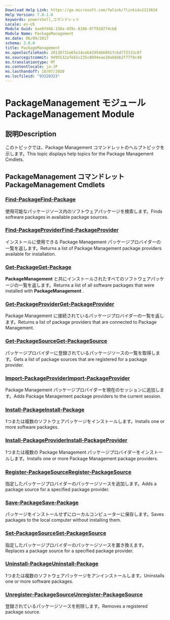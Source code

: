 ```yaml
---
Download Help Link: https://go.microsoft.com/fwlink/?linkid=2113634
Help Version: 7.0.1.0
keywords: powershell,コマンドレット
Locale: en-US
Module Guid: 4ae9fd46-338a-459c-8186-07f910774cb8
Module Name: PackageManagement
ms.date: 06/09/2017
schema: 2.0.0
title: PackageManagement
ms.openlocfilehash: 28138731e65e14ceb4295466891fcbd772333c87
ms.sourcegitcommit: 9d95532afe81c235c8094eae28ab84b2f77f8c48
ms.translationtype: MT
ms.contentlocale: ja-JP
ms.lasthandoff: 10/07/2020
ms.locfileid: "93220323"
---
```

# <span data-ttu-id="9eabe-103">PackageManagement モジュール</span><span class="sxs-lookup"><span data-stu-id="9eabe-103">PackageManagement Module</span></span>

## <span data-ttu-id="9eabe-104">説明</span><span class="sxs-lookup"><span data-stu-id="9eabe-104">Description</span></span>

<span data-ttu-id="9eabe-105">このトピックでは、Package Management コマンドレットのヘルプトピックを示します。</span><span class="sxs-lookup"><span data-stu-id="9eabe-105">This topic displays help topics for the Package Management Cmdlets.</span></span>

## <span data-ttu-id="9eabe-106">PackageManagement コマンドレット</span><span class="sxs-lookup"><span data-stu-id="9eabe-106">PackageManagement Cmdlets</span></span>

### [<span data-ttu-id="9eabe-107">Find-Package</span><span class="sxs-lookup"><span data-stu-id="9eabe-107">Find-Package</span></span>](Find-Package.md)
<span data-ttu-id="9eabe-108">使用可能なパッケージソース内のソフトウェアパッケージを検索します。</span><span class="sxs-lookup"><span data-stu-id="9eabe-108">Finds software packages in available package sources.</span></span>

### [<span data-ttu-id="9eabe-109">Find-PackageProvider</span><span class="sxs-lookup"><span data-stu-id="9eabe-109">Find-PackageProvider</span></span>](Find-PackageProvider.md)
<span data-ttu-id="9eabe-110">インストールに使用できる Package Management パッケージプロバイダーの一覧を返します。</span><span class="sxs-lookup"><span data-stu-id="9eabe-110">Returns a list of Package Management package providers available for installation.</span></span>

### [<span data-ttu-id="9eabe-111">Get-Package</span><span class="sxs-lookup"><span data-stu-id="9eabe-111">Get-Package</span></span>](Get-Package.md)
<span data-ttu-id="9eabe-112">**PackageManagement** と共にインストールされたすべてのソフトウェアパッケージの一覧を返します。</span><span class="sxs-lookup"><span data-stu-id="9eabe-112">Returns a list of all software packages that were installed with **PackageManagement** .</span></span>

### [<span data-ttu-id="9eabe-113">Get-PackageProvider</span><span class="sxs-lookup"><span data-stu-id="9eabe-113">Get-PackageProvider</span></span>](Get-PackageProvider.md)
<span data-ttu-id="9eabe-114">Package Management に接続されているパッケージプロバイダーの一覧を返します。</span><span class="sxs-lookup"><span data-stu-id="9eabe-114">Returns a list of package providers that are connected to Package Management.</span></span>

### [<span data-ttu-id="9eabe-115">Get-PackageSource</span><span class="sxs-lookup"><span data-stu-id="9eabe-115">Get-PackageSource</span></span>](Get-PackageSource.md)
<span data-ttu-id="9eabe-116">パッケージプロバイダーに登録されているパッケージソースの一覧を取得します。</span><span class="sxs-lookup"><span data-stu-id="9eabe-116">Gets a list of package sources that are registered for a package provider.</span></span>

### [<span data-ttu-id="9eabe-117">Import-PackageProvider</span><span class="sxs-lookup"><span data-stu-id="9eabe-117">Import-PackageProvider</span></span>](Import-PackageProvider.md)
<span data-ttu-id="9eabe-118">Package Management パッケージプロバイダーを現在のセッションに追加します。</span><span class="sxs-lookup"><span data-stu-id="9eabe-118">Adds Package Management package providers to the current session.</span></span>

### [<span data-ttu-id="9eabe-119">Install-Package</span><span class="sxs-lookup"><span data-stu-id="9eabe-119">Install-Package</span></span>](Install-Package.md)
<span data-ttu-id="9eabe-120">1つまたは複数のソフトウェアパッケージをインストールします。</span><span class="sxs-lookup"><span data-stu-id="9eabe-120">Installs one or more software packages.</span></span>

### [<span data-ttu-id="9eabe-121">Install-PackageProvider</span><span class="sxs-lookup"><span data-stu-id="9eabe-121">Install-PackageProvider</span></span>](Install-PackageProvider.md)
<span data-ttu-id="9eabe-122">1つまたは複数の Package Management パッケージプロバイダーをインストールします。</span><span class="sxs-lookup"><span data-stu-id="9eabe-122">Installs one or more Package Management package providers.</span></span>

### [<span data-ttu-id="9eabe-123">Register-PackageSource</span><span class="sxs-lookup"><span data-stu-id="9eabe-123">Register-PackageSource</span></span>](Register-PackageSource.md)
<span data-ttu-id="9eabe-124">指定したパッケージプロバイダーのパッケージソースを追加します。</span><span class="sxs-lookup"><span data-stu-id="9eabe-124">Adds a package source for a specified package provider.</span></span>

### [<span data-ttu-id="9eabe-125">Save-Package</span><span class="sxs-lookup"><span data-stu-id="9eabe-125">Save-Package</span></span>](Save-Package.md)
<span data-ttu-id="9eabe-126">パッケージをインストールせずにローカルコンピューターに保存します。</span><span class="sxs-lookup"><span data-stu-id="9eabe-126">Saves packages to the local computer without installing them.</span></span>

### [<span data-ttu-id="9eabe-127">Set-PackageSource</span><span class="sxs-lookup"><span data-stu-id="9eabe-127">Set-PackageSource</span></span>](Set-PackageSource.md)
<span data-ttu-id="9eabe-128">指定したパッケージプロバイダーのパッケージソースを置き換えます。</span><span class="sxs-lookup"><span data-stu-id="9eabe-128">Replaces a package source for a specified package provider.</span></span>

### [<span data-ttu-id="9eabe-129">Uninstall-Package</span><span class="sxs-lookup"><span data-stu-id="9eabe-129">Uninstall-Package</span></span>](Uninstall-Package.md)
<span data-ttu-id="9eabe-130">1つまたは複数のソフトウェアパッケージをアンインストールします。</span><span class="sxs-lookup"><span data-stu-id="9eabe-130">Uninstalls one or more software packages.</span></span>

### [<span data-ttu-id="9eabe-131">Unregister-PackageSource</span><span class="sxs-lookup"><span data-stu-id="9eabe-131">Unregister-PackageSource</span></span>](Unregister-PackageSource.md)
<span data-ttu-id="9eabe-132">登録されているパッケージソースを削除します。</span><span class="sxs-lookup"><span data-stu-id="9eabe-132">Removes a registered package source.</span></span>
